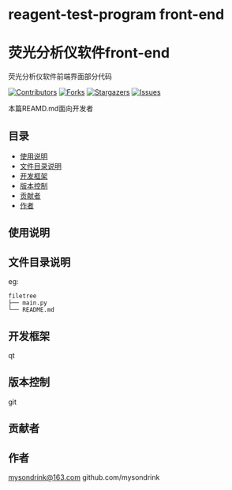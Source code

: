 # reagent-test-program front-end 
# 荧光分析仪软件front-end
荧光分析仪软件前端界面部分代码

[![Contributors][contributors-shield]][contributors-url]
[![Forks][forks-shield]][forks-url]
[![Stargazers][stars-shield]][stars-url]
[![Issues][issues-shield]][issues-url]

<template>
    <div>
        <h1 align="center">荧光分析仪</h1>
        <h2 align="center">采用前后端分离的设计，本项目为第一版设计的升级，为第二版软件</h2>
        <img src="https://github-readme-streak-stats.herokuapp.com/?user=mysondrink&theme=dark&border=none;"  height=180px;/> 
    </div>
    <div align="center">
        <img src="https://github-readme-activity-graph.vercel.app/graph?username=mysondrink&theme=react-dark"> 
    </div>
</template>

本篇REAMD.md面向开发者

## 目录
- [使用说明](#使用说明)
- [文件目录说明](#文件目录说明)
- [开发框架](#开发框架)
- [版本控制](#版本控制)
- [贡献者](#贡献者)
- [作者](#作者)

## 使用说明

## 文件目录说明
eg:

```
filetree 
├── main.py
└── README.md

```

## 开发框架
qt

## 版本控制
git

## 贡献者

## 作者
mysondrink@163.com
github.com/mysondrink

[your-project-path]:mysondrink/qt0108
[contributors-shield]: https://img.shields.io/github/contributors/mysondrink/qt0108.svg?style=flat-square
[contributors-url]: https://github.com/mysondrink/qt0108/graphs/contributors
[forks-shield]: https://img.shields.io/github/forks/mysondrink/qt0108.svg?style=flat-square
[forks-url]: https://github.com/mysondrink/qt0108/network/members
[stars-shield]: https://img.shields.io/github/stars/mysondrink/qt0108.svg?style=flat-square
[stars-url]: https://github.com/mysondrink/qt0108/stargazers
[issues-shield]: https://img.shields.io/github/issues/mysondrink/qt0108.svg?style=flat-square
[issues-url]: https://img.shields.io/github/issues/mysondrink/qt0108.svg